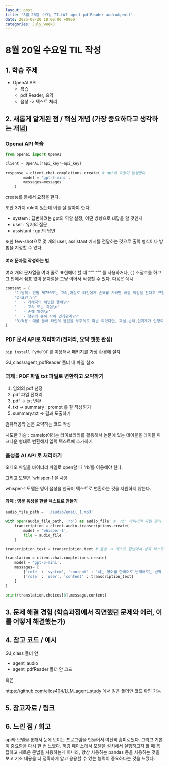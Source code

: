 ```yaml
---
layout: post
title: "8월 20일 수요일 TIL(AI-agent-pdfReader-audioAgent)"
date: 2025-08-20 18:00:00 +0900
categories: July_week8
---
```


# 8월 20일 수요일 TIL 작성

## 1. 학습 주제
- OpenAI API
  - 복습
  - pdf Reader, 요약
  - 음성 -> 텍스트 처리

## 2. 새롭게 알게된 점 / 핵심 개념 (가장 중요하다고 생각하는 개념)
### Openai API 복습

```python
from openai import OpenAI

client = OpenAI(*api_key*=api_key)

response = client.chat.completions.create( # gpt에 요청이 발생한다
        model = 'gpt-5-mini',
        messages=messages
    )

```

create를 통해서 요청을 한다.

또한 3가지 role이 있는데 이를 잘 알아야 한다.

- system : 답변하려는 gpt의 역할 설정, 어떤 방향으로 대답을 할 것인지
- user : 유저의 질문
- assistant : gpt의 답변

또한 few-shot으로 몇 개의 user, assistant 예시를 전달하는 것으로 출력 형식이나 방법을 지정할 수 있다.

#### 여러 문자열 작성하는 법

여러 개의 문자열을 여러 줄로 표현해야 할 때 “”” “”” 를 사용하거나, ( ) 소괄호를 하고 그 안에서 쉼표 없이 문자열을 그냥 이어서 작성할 수 있다. 다음은 예시

```python
content = (
    "1)원칙: 민법 제750조는 고의,과실로 타인에게 손해를 가하면 배상 책임을 진다고 규정합니다.\n"
    "2)요건:\n"
    "   - 가해자의 위법한 행위\n"
    "   - 고의 또는 과실\n"
    "   - 손해 발생\n"
    "   - 행위와 손해 사이 인과관계\n"
    "3)적용: 예를 들어 타인의 물건을 부주의로 파손 되었다면, 과실,손해,인과계가 인정되어 손해배상 책임이 발생합니다."
)
```

### PDF 문서 API로 처리하기(전처리, 요약 챗봇 완성)

`pip install PyMuPDF` 를 이용해서 패키지를 가상 환경에 설치

GJ_class/agent_pdfReader 폴더 내 파일 참조

### 과제 : PDF 파일 txt 파일로 변환하고 요약하기

1. 임의의 pdf 선정
2. pdf 파일 전처리
3. pdf → txt 변환
4. txt → summary : prompt 를 잘 작성하기
5. summary.txt → 결과 도출하기

컴퓨터공학 논문 요약하는 코드 작성

시도한 기술 : camelot이라는 라이브러리를 활용해서 논문에 있는 테이블을 테이블 마크다운 형태로 변환해서 입력 텍스트에 추가하기

### 음성을 AI API 로 처리하기

오디오 파일을 바이너리 파일로 open할 때 ‘rb’를 이용해야 한다.

그리고 모델은 ‘whisper-1’을 사용

whisper-1 모델은 영어 음성을 한국어 텍스트로 변환하는 것을 지원하지 않는다.

#### 과제 : 영문 음성을 한글 텍스트로 만들기
```python
audio_file_path = './audio/email_1.mp3'

with open(audio_file_path, 'rb') as audio_file: # 'rb' 바이너리 파일 읽기
    transcription = client.audio.transcriptions.create(
        model = 'whisper-1',
        file = audio_file
    )

transcription_text = transcription.text # 음성 -> 텍스트 답변에서 실제 텍스트 부분만 가져오기

translation = client.chat.completions.create(
    model = 'gpt-5-mini',
    messages= [
        {'role' : 'system', 'content' : '너는 영어를 한국어로 변역해주는 번역 전문가야. 영어 문장을 한국어로 로컬라이징 해서 현지 한국어처럼 번역해줘'},
        {'role' : 'user', 'content' : transcription_text}
    ]
)

print(translation.choices[0].message.content)
```
## 3. 문제 해결 경험 (학습과정에서 직면했던 문제와 에러, 이를 어떻게 해결했는가)


## 4. 참고 코드 / 예시
GJ_class 폴더 안
- agent_audio
- agent_pdfReader
폴더 안 코드

혹은

https://github.com/elios404/LLM_agent_study
에서 같은 폴더안 코드 확인 가능

## 5. 참고자료 / 링크


## 6. 느낀 점 / 회고 
api와 모델을 통해서 눈에 보이는 프로그램을 만들어서 여전히 흥미로웠다. 그리고 기본이 중요함을 다시 한 번 느꼈다.
허깅 페이스에서 모델을 설치해서 실행하고자 할 때 복잡하고 새로운 문법을 사용하는게 아니라, 항상 사용하는 pandas 등을 사용하는 것을 보고
기초 내용을 더 정확하게 알고 응용할 수 있는 능력이 중요하다는 것을 느꼈다.